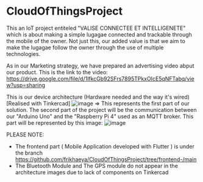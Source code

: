 # CloudOfThingsProject

This an IoT project entiteled "VALISE CONNECTEE ET INTELLIGENETE" which is about making a simple lugagae connected and trackable through the mobile of the owner. Not just this, our added value is that we aim to make the lugagae follow the owner through the use of multiple technologies.

As in our Marketing strategy, we have prepared an advertising video abput our product.
This is the link to the video: 
https://drive.google.com/file/d/1lfkcGb92SFrs7895TPkxOIcE5qNFTabq/view?usp=sharing

This is our device architecture (Hardware needed and the way it's wired) [Realised with Tinkercad]
![image](https://user-images.githubusercontent.com/68896752/148460838-b8a1881e-6236-4cd4-b5cd-b11bf1ae95e1.png)
=> This represents the first part of our solution. The second part of the project will be the communication between our "Arduino Uno" and the "Raspberry Pi 4" used as an MQTT broker. 
This part will be represented by this image:
![image](https://user-images.githubusercontent.com/68896752/148461581-caa0008e-253c-43c7-94fe-122364c00b9d.png)

PLEASE NOTE:
 - The frontend part ( Mobile Application developed with Flutter ) is under the branch https://github.com/frikhaeya/CloudOfThingsProject/tree/frontend-/main
 - The Bluetooth Module and The GPS module do not appear in the architecture images due to lack of components on Tinkercad



